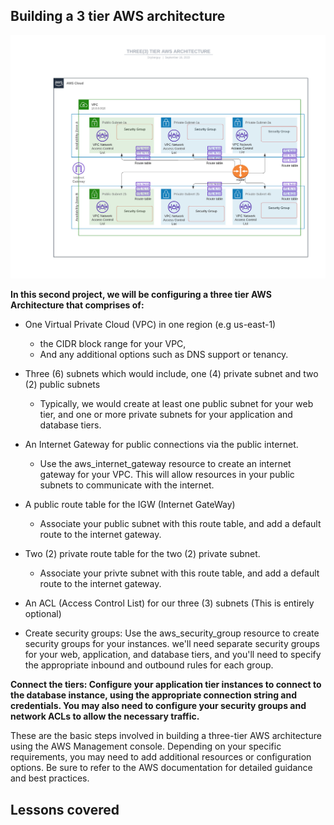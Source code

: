 ## Building a 3 tier AWS architecture ##

![image](/level-two/images/AWS-Architecture-Diagram%20.jpeg)


**In this second project, we will be configuring a three tier AWS Architecture that comprises of:**
- One Virtual Private Cloud (VPC) in one region (e.g us-east-1)
    - the CIDR block range for your VPC, 
    - And any additional options such as DNS support or tenancy.

- Three (6) subnets which would include, one (4) private subnet and two (2) public subnets
    - Typically, we would create at least one public subnet for your web tier, and one or more private subnets for your application and database tiers.

- An Internet Gateway for public connections via the public internet.
    - Use the aws_internet_gateway resource to create an internet gateway for your VPC. This will allow resources in your public subnets to communicate with the internet.

- A public route table for the IGW (Internet GateWay)
    - Associate your public subnet with this route table, and add a default route to the internet gateway.

- Two (2) private route table for the two (2) private subnet.
    - Associate your privte subnet with this route table, and add a default route to the internet gateway.

- An ACL (Access Control List) for our three (3) subnets (This is entirely optional)

- Create security groups: Use the aws_security_group resource to create security groups for your instances. we'll need separate security groups for your web, application, and database tiers, and you'll need to specify the appropriate inbound and outbound rules for each group.

**Connect the tiers: Configure your application tier instances to connect to the database instance, using the appropriate connection string and credentials. You may also need to configure your security groups and network ACLs to allow the necessary traffic.**

These are the basic steps involved in building a three-tier AWS architecture using the AWS Management console. Depending on your specific requirements, you may need to add additional resources or configuration options. Be sure to refer to the AWS documentation for detailed guidance and best practices.

## Lessons covered ##

